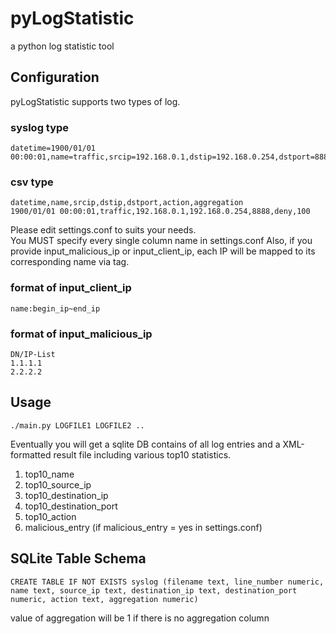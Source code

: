 # pyLogStatistic
a python log statistic tool

## Configuration
pyLogStatistic supports two types of log.
### syslog type
	datetime=1900/01/01 00:00:01,name=traffic,srcip=192.168.0.1,dstip=192.168.0.254,dstport=8888,action=deny
### csv type
	datetime,name,srcip,dstip,dstport,action,aggregation
	1900/01/01 00:00:01,traffic,192.168.0.1,192.168.0.254,8888,deny,100
Please edit settings.conf to suits your needs.  
You MUST specify every single column name in settings.conf
Also, if you provide input_malicious_ip or input_client_ip, each IP will be mapped to its corresponding name via <belongs> tag.  
### format of input_client_ip
	name:begin_ip~end_ip
### format of input_malicious_ip
	DN/IP-List
	1.1.1.1
	2.2.2.2

## Usage
	./main.py LOGFILE1 LOGFILE2 ..

Eventually you will get a sqlite DB contains of all log entries
and a XML-formatted result file including various top10 statistics.  
1. top10_name  
2. top10_source_ip  
3. top10_destination_ip  
4. top10_destination_port  
5. top10_action  
6. malicious_entry (if malicious_entry = yes in settings.conf)

## SQLite Table Schema
	CREATE TABLE IF NOT EXISTS syslog (filename text, line_number numeric, name text, source_ip text, destination_ip text, destination_port numeric, action text, aggregation numeric)
value of aggregation will be 1 if there is no aggregation column
